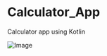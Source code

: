 # Calculator_App 

Calculator app using Kotlin

![Image](https://github.com/user-attachments/assets/b886f8f6-59fb-422b-bee6-8c1e165e250f)

